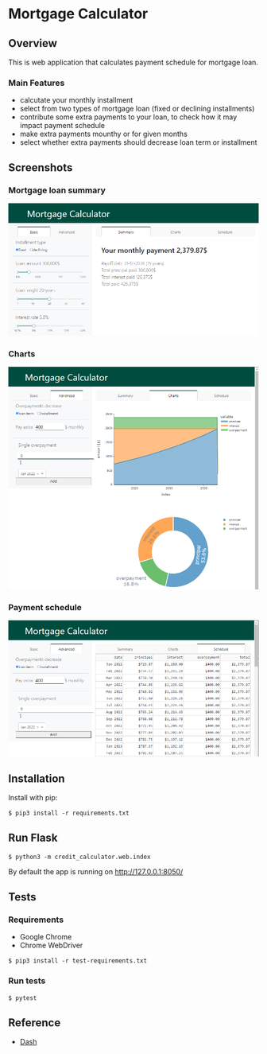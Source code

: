 # Mortgage Calculator

## Overview
This is web application that calculates payment schedule for mortgage loan.
### Main Features
- calcutate your monthly installment
- select from two types of mortgage loan (fixed or declining installments)
- contribute some extra payments to your loan, to check how it may impact payment schedule
- make extra payments mounthy or for given months
- select whether extra payments should decrease loan term or installment
## Screenshots
### Mortgage loan summary
![Screenshot](/screenshots/summary.PNG?raw=true "Mortgage loan summary")
### Charts
![Screenshot](/screenshots/charts.PNG?raw=true "Charts")
### Payment schedule
![Screenshot](/screenshots/schedule.PNG?raw=true "Payment schedule")
## Installation
Install with pip:

```
$ pip3 install -r requirements.txt
```
## Run Flask
```
$ python3 -m credit_calculator.web.index
```
By default the app is running on http://127.0.0.1:8050/
## Tests
### Requirements
 - Google Chrome
 - Chrome WebDriver
```
$ pip3 install -r test-requirements.txt
```
### Run tests
```
$ pytest
```
## Reference
- [Dash](https://dash.plotly.com/)

